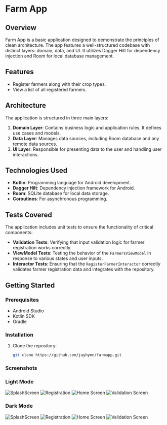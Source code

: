# Farm App

## Overview

Farm App is a basic application designed to demonstrate the principles of clean architecture. The app features a well-structured codebase with distinct layers: domain, data, and UI. It utilizes Dagger Hilt for dependency injection and Room for local database management.

## Features

- Register farmers along with their crop types.
- View a list of all registered farmers.

## Architecture

The application is structured in three main layers:

1. **Domain Layer**: Contains business logic and application rules. It defines use cases and models.
2. **Data Layer**: Manages data sources, including Room database and any remote data sources.
3. **UI Layer**: Responsible for presenting data to the user and handling user interactions.

## Technologies Used

- **Kotlin**: Programming language for Android development.
- **Dagger Hilt**: Dependency injection framework for Android.
- **Room**: SQLite database for local data storage.
- **Coroutines**: For asynchronous programming.

## Tests Covered

The application includes unit tests to ensure the functionality of critical components:

- **Validation Tests**: Verifying that input validation logic for farmer registration works correctly.
- **ViewModel Tests**: Testing the behavior of the `FarmersViewModel` in response to various states and user inputs.
- **Interactor Tests**: Ensuring that the `RegisterFarmerInteractor` correctly validates farmer registration data and integrates with the repository.

## Getting Started

### Prerequisites

- Android Studio
- Kotlin SDK
- Gradle

### Installation

1. Clone the repository:
   ```bash
   git clone https://github.com/jayhymn/farmapp.git


### Screenshots
### Light Mode
![SplashScreen](screenshots/SplashScreen.png)
![Registration](screenshots/RegistrationScreen.png)
![Home Screen](screenshots/HomeScreen.png)
![Validation Screen](screenshots/Validation.png)

### Dark Mode
![SplashScreen](screenshots/SplashScreenDark.png)
![Registration](screenshots/RegistrationScreenDark.png)
![Home Screen](screenshots/HomeScreenDark.png)
![Validation Screen](screenshots/ValidationDark.png)
```
